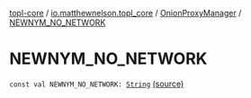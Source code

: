 [topl-core](../../index.md) / [io.matthewnelson.topl_core](../index.md) / [OnionProxyManager](index.md) / [NEWNYM_NO_NETWORK](./-n-e-w-n-y-m_-n-o_-n-e-t-w-o-r-k.md)

# NEWNYM_NO_NETWORK

`const val NEWNYM_NO_NETWORK: `[`String`](https://kotlinlang.org/api/latest/jvm/stdlib/kotlin/-string/index.html) [(source)](https://github.com/05nelsonm/TorOnionProxyLibrary-Android/blob/master/topl-core/src/main/java/io/matthewnelson/topl_core/OnionProxyManager.kt#L201)
